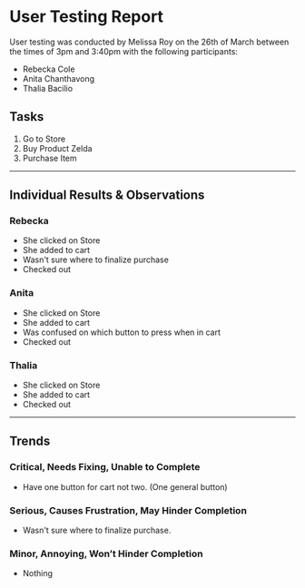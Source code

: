# User Testing Report

User testing was conducted by Melissa Roy on the 26th of March between the times of 3pm and 3:40pm with the following participants:

- Rebecka Cole
- Anita Chanthavong
- Thalia Bacilio

## Tasks

1. Go to Store
2. Buy Product Zelda
3. Purchase Item

---

## Individual Results & Observations

### Rebecka

- She clicked on Store
- She added to cart
- Wasn't sure where to finalize purchase
- Checked out

### Anita

- She clicked on Store
- She added to cart
- Was confused on which button to press when in cart
- Checked out

### Thalia

- She clicked on Store
- She added to cart
- Checked out

---

## Trends

### Critical, Needs Fixing, Unable to Complete

- Have one button for cart not two. (One general button)

### Serious, Causes Frustration, May Hinder Completion

- Wasn't sure where to finalize purchase.

### Minor, Annoying, Won’t Hinder Completion

- Nothing
